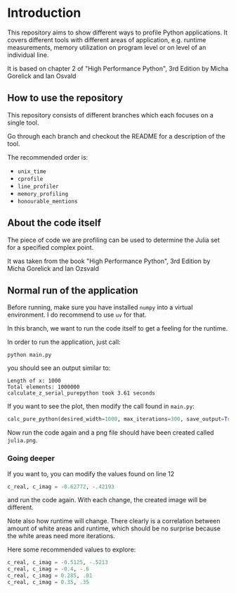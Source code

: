 # Introduction

This repository aims to show different ways to profile Python applications. It covers different tools with different
areas of application, e.g. runtime measurements, memory utilization on program level or on level of an individual
line.

It is based on chapter 2 of "High Performance Python", 3rd Edition by Micha Gorelick and Ian Osvald

## How to use the repository

This repository consists of different branches which each focuses on a single tool. 

Go through each branch and checkout the README for a description of the tool.

The recommended order is:
* `unix_time`
* `cprofile`
* `line_profiler`
* `memory_profiling`
* `honourable_mentions`

## About the code itself

The piece of code we are profiling can be used to determine the Julia set for a specified complex point. 

It was taken from the book "High Performance Python", 3rd Edition by Micha Gorelick and Ian Ozsvald

## Normal run of the application

Before running, make sure you have installed `numpy` into a virtual environment. I do recommend to use `uv` for that.

In this branch, we want to run the code itself to get a feeling for the runtime.

In order to run the application, just call:
```
python main.py
```
you should see an output similar to:
```
Length of x: 1000
Total elements: 1000000
calculate_z_serial_purepython took 3.61 seconds
```

If you want to see the plot, then modify the call found in `main.py`:

```python
calc_pure_python(desired_width=1000, max_iterations=300, save_output=True)
```

Now run the code again and a png file should have been created called `julia.png`.

### Going deeper

If you want to, you can modify the values found on line 12
```python
c_real, c_imag = -0.62772, -.42193
```

and run the code again. With each change, the created image will be different.

Note also how runtime will change. There clearly is a correlation between amount of white areas and runtime, which
should be no surprise because the white areas need more iterations.

Here some recommended values to explore:
```python
c_real, c_imag = -0.5125, -.5213
c_real, c_imag = -0.4, -.6
c_real, c_imag = 0.285, .01
c_real, c_imag = 0.35, .35
```